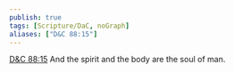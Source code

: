```yaml
---
publish: true
tags: [Scripture/DaC, noGraph]
aliases: ["D&C 88:15"]
---
```

[D&C 88:15](https://churchofjesuschrist.org/study/scriptures/dc-testament/dc/88?lang=eng&id=p15#p15) And the spirit and the body are the soul of man.
